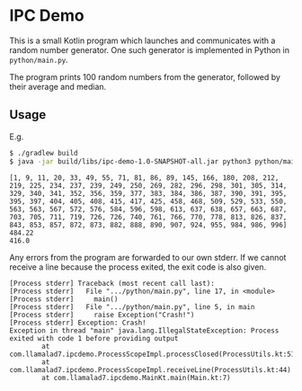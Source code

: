 # IPC Demo

This is a small Kotlin program which launches and communicates with a random number generator. One such generator is
implemented in Python in `python/main.py`.

The program prints 100 random numbers from the generator, followed by their average and median.

## Usage

E.g.

```bash
$ ./gradlew build
$ java -jar build/libs/ipc-demo-1.0-SNAPSHOT-all.jar python3 python/main.py
```

```
[1, 9, 11, 20, 33, 49, 55, 71, 81, 86, 89, 145, 166, 180, 208, 212, 219, 225, 234, 237, 239, 249, 250, 269, 282, 296, 298, 301, 305, 314, 329, 340, 341, 352, 356, 359, 377, 383, 384, 386, 387, 390, 391, 395, 395, 397, 404, 405, 408, 415, 417, 425, 458, 468, 509, 529, 533, 550, 563, 563, 567, 572, 576, 584, 596, 598, 613, 637, 638, 657, 663, 687, 703, 705, 711, 719, 726, 726, 740, 761, 766, 770, 778, 813, 826, 837, 843, 853, 857, 872, 873, 882, 888, 890, 907, 924, 955, 984, 986, 996]
484.22
416.0
```

Any errors from the program are forwarded to our own stderr. If we cannot receive a line because the process exited, the
exit code is also given.

```
[Process stderr] Traceback (most recent call last):
[Process stderr]   File ".../python/main.py", line 17, in <module>
[Process stderr]     main()
[Process stderr]   File ".../python/main.py", line 5, in main
[Process stderr]     raise Exception("Crash!")
[Process stderr] Exception: Crash!
Exception in thread "main" java.lang.IllegalStateException: Process exited with code 1 before providing output
        at com.llamalad7.ipcdemo.ProcessScopeImpl.processClosed(ProcessUtils.kt:51)
        at com.llamalad7.ipcdemo.ProcessScopeImpl.receiveLine(ProcessUtils.kt:44)
        at com.llamalad7.ipcdemo.MainKt.main(Main.kt:7)
```
